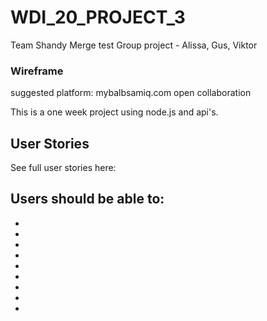 # WDI_20_PROJECT_3
Team Shandy
Merge test
Group project - Alissa, Gus, Viktor


### Wireframe

suggested platform:
mybalbsamiq.com
open collaboration

This is a one week project using node.js and api's. 




User Stories
-------------------------------------------

See full user stories here: 


Users should be able to: 
- 
-
-
-
-
-
-
-
-
-


















